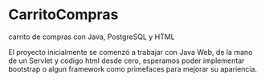 # CarritoCompras
carrito de compras con Java, PostgreSQL y HTML

El proyecto inicialmente se comenzó a trabajar con Java Web, de la mano de un Servlet y codigo html desde cero, esperamos poder implementar bootstrap o algun framework como primefaces para mejorar su apariencia.
